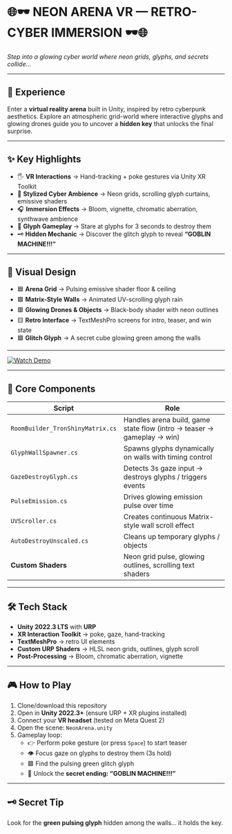 # 🌐🕶 NEON ARENA VR — RETRO-CYBER IMMERSION 🕶🌐
*Step into a glowing cyber world where neon grids, glyphs, and secrets collide...*  

---

## 🎯 Experience
Enter a **virtual reality arena** built in Unity, inspired by retro cyberpunk aesthetics. Explore an atmospheric grid-world where interactive glyphs and glowing drones guide you to uncover a **hidden key** that unlocks the final surprise.  

---

## ✨ Key Highlights
- 🖐 **VR Interactions** → Hand-tracking + poke gestures via Unity XR Toolkit  
- 🌌 **Stylized Cyber Ambience** → Neon grids, scrolling glyph curtains, emissive shaders  
- 🎧 **Immersion Effects** → Bloom, vignette, chromatic aberration, synthwave ambience  
- 🔮 **Glyph Gameplay** → Stare at glyphs for 3 seconds to destroy them  
- 🗝 **Hidden Mechanic** → Discover the glitch glyph to reveal **“GOBLIN MACHINE!!!”**  

---

## 🎨 Visual Design
- 🟦 **Arena Grid** → Pulsing emissive shader floor & ceiling  
- 🟩 **Matrix-Style Walls** → Animated UV-scrolling glyph rain  
- 🟥 **Glowing Drones & Objects** → Black-body shader with neon outlines  
- 🟨 **Retro Interface** → TextMeshPro screens for intro, teaser, and win state  
- 🟪 **Glitch Glyph** → A secret cube glowing green among the walls  

---

[![Watch Demo](https://img.youtube.com/vi/your-demo-link/hqdefault.jpg)](https://youtu.be/your-demo-link)

---

## 🧩 Core Components

| Script | Role |
|--------|------|
| `RoomBuilder_TronShinyMatrix.cs` | Handles arena build, game state flow (intro → teaser → gameplay → win) |
| `GlyphWallSpawner.cs` | Spawns glyphs dynamically on walls with timing control |
| `GazeDestroyGlyph.cs` | Detects 3s gaze input → destroys glyphs / triggers events |
| `PulseEmission.cs` | Drives glowing emission pulse over time |
| `UVScroller.cs` | Creates continuous Matrix-style wall scroll effect |
| `AutoDestroyUnscaled.cs` | Cleans up temporary glyphs / objects |
| **Custom Shaders** | Neon grid pulse, glowing outlines, scrolling text shaders |

---

## 🛠 Tech Stack
- **Unity 2022.3 LTS** with **URP**  
- **XR Interaction Toolkit** → poke, gaze, hand-tracking  
- **TextMeshPro** → retro UI elements  
- **Custom URP Shaders** → HLSL neon grids, outlines, glyph scroll  
- **Post-Processing** → Bloom, chromatic aberration, vignette  

---

## 🎮 How to Play
1. Clone/download this repository  
2. Open in **Unity 2022.3+** (ensure URP + XR plugins installed)  
3. Connect your **VR headset** (tested on Meta Quest 2)  
4. Open the scene: `NeonArena.unity`  
5. Gameplay loop:  
   - 👉 Perform poke gesture (or press `Space`) to start teaser  
   - 👁 Focus gaze on glyphs to destroy them (3s hold)  
   - 🟩 Find the pulsing green glitch glyph  
   - 🎉 Unlock the **secret ending: “GOBLIN MACHINE!!!”**  

---

## 🗝 Secret Tip
Look for the **green pulsing glyph** hidden among the walls... it holds the key.  
